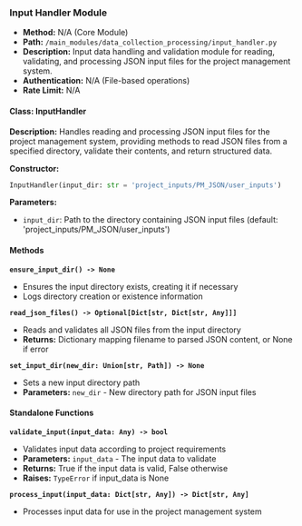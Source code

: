 ### Input Handler Module

- **Method:** N/A (Core Module)
- **Path:** `/main_modules/data_collection_processing/input_handler.py`
- **Description:** Input data handling and validation module for reading, validating, and processing JSON input files for the project management system.
- **Authentication:** N/A (File-based operations)
- **Rate Limit:** N/A

#### Class: InputHandler

**Description:** Handles reading and processing JSON input files for the project management system, providing methods to read JSON files from a specified directory, validate their contents, and return structured data.

**Constructor:**
```python
InputHandler(input_dir: str = 'project_inputs/PM_JSON/user_inputs')
```

**Parameters:**
- `input_dir`: Path to the directory containing JSON input files (default: 'project_inputs/PM_JSON/user_inputs')

#### Methods

**`ensure_input_dir() -> None`**
- Ensures the input directory exists, creating it if necessary
- Logs directory creation or existence information

**`read_json_files() -> Optional[Dict[str, Dict[str, Any]]]`**
- Reads and validates all JSON files from the input directory
- **Returns:** Dictionary mapping filename to parsed JSON content, or None if error

**`set_input_dir(new_dir: Union[str, Path]) -> None`**
- Sets a new input directory path
- **Parameters:** `new_dir` - New directory path for JSON input files

#### Standalone Functions

**`validate_input(input_data: Any) -> bool`**
- Validates input data according to project requirements
- **Parameters:** `input_data` - The input data to validate
- **Returns:** True if the input data is valid, False otherwise
- **Raises:** `TypeError` if input_data is None

**`process_input(input_data: Dict[str, Any]) -> Dict[str, Any]`**
- Processes input data for use in the project management system
